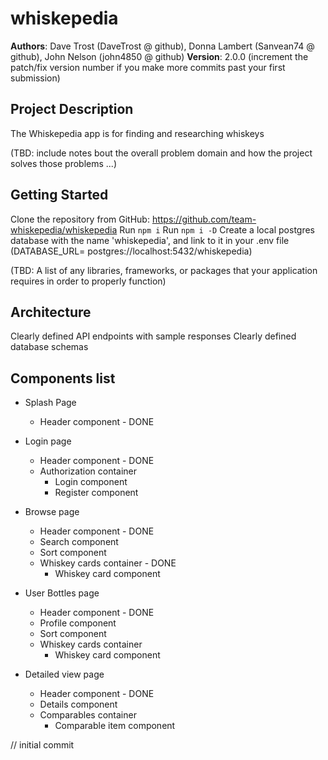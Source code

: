 # whiskepedia

**Authors**: Dave Trost (DaveTrost @ github), Donna Lambert (Sanvean74 @ github), John Nelson (john4850 @ github)
**Version**: 2.0.0 (increment the patch/fix version number if you make more commits past your first submission)

## Project Description

The Whiskepedia app is for finding and researching whiskeys

(TBD: include notes bout the overall problem domain and how the project solves those problems ...)

## Getting Started
<!-- What are the steps that a user must take in order to build this app on their own machine and get it running? -->
Clone the repository from GitHub: <https://github.com/team-whiskepedia/whiskepedia>
Run ```npm i```
Run ```npm i -D```
Create a local postgres database with the name 'whiskepedia', and link to it in your .env file (DATABASE_URL= postgres://localhost:5432/whiskepedia)

(TBD: A list of any libraries, frameworks, or packages that your application requires in order to properly function)

## Architecture
<!-- Provide a detailed description of the application design. What technologies (languages, libraries, etc) you're using, and any other relevant design information. -->
Clearly defined API endpoints with sample responses
Clearly defined database schemas

## Components list

- Splash Page
  - Header component - DONE

- Login page
  - Header component - DONE
  - Authorization container
    - Login component
    - Register component

- Browse page
  - Header component - DONE
  - Search component
  - Sort component
  - Whiskey cards container - DONE
    - Whiskey card component

- User Bottles page
  - Header component - DONE
  - Profile component
  - Sort component
  - Whiskey cards container
    - Whiskey card component

- Detailed view page
  - Header component - DONE
  - Details component
  - Comparables container
    - Comparable item component


// initial commit